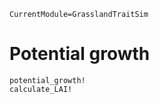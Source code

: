 ```@meta
CurrentModule=GrasslandTraitSim
```

# Potential growth

```@docs
potential_growth!
calculate_LAI!
```